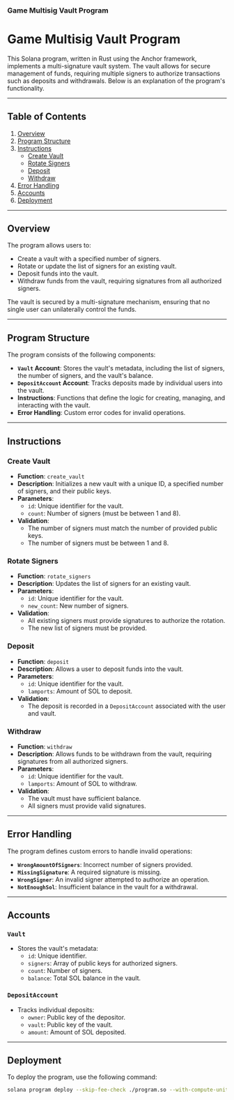 ### Game Multisig Vault Program

# Game Multisig Vault Program

This Solana program, written in Rust using the Anchor framework, implements a multi-signature vault system. The vault allows for secure management of funds, requiring multiple signers to authorize transactions such as deposits and withdrawals. Below is an explanation of the program's functionality.

---

## Table of Contents
1. [Overview](#overview)
2. [Program Structure](#program-structure)
3. [Instructions](#instructions)
   - [Create Vault](#create-vault)
   - [Rotate Signers](#rotate-signers)
   - [Deposit](#deposit)
   - [Withdraw](#withdraw)
4. [Error Handling](#error-handling)
5. [Accounts](#accounts)
6. [Deployment](#deployment)

---

## Overview

The program allows users to:
- Create a vault with a specified number of signers.
- Rotate or update the list of signers for an existing vault.
- Deposit funds into the vault.
- Withdraw funds from the vault, requiring signatures from all authorized signers.

The vault is secured by a multi-signature mechanism, ensuring that no single user can unilaterally control the funds.

---

## Program Structure

The program consists of the following components:
- **`Vault` Account**: Stores the vault's metadata, including the list of signers, the number of signers, and the vault's balance.
- **`DepositAccount` Account**: Tracks deposits made by individual users into the vault.
- **Instructions**: Functions that define the logic for creating, managing, and interacting with the vault.
- **Error Handling**: Custom error codes for invalid operations.

---

## Instructions

### Create Vault
- **Function**: `create_vault`
- **Description**: Initializes a new vault with a unique ID, a specified number of signers, and their public keys.
- **Parameters**:
  - `id`: Unique identifier for the vault.
  - `count`: Number of signers (must be between 1 and 8).
- **Validation**:
  - The number of signers must match the number of provided public keys.
  - The number of signers must be between 1 and 8.

### Rotate Signers
- **Function**: `rotate_signers`
- **Description**: Updates the list of signers for an existing vault.
- **Parameters**:
  - `id`: Unique identifier for the vault.
  - `new_count`: New number of signers.
- **Validation**:
  - All existing signers must provide signatures to authorize the rotation.
  - The new list of signers must be provided.

### Deposit
- **Function**: `deposit`
- **Description**: Allows a user to deposit funds into the vault.
- **Parameters**:
  - `id`: Unique identifier for the vault.
  - `lamports`: Amount of SOL to deposit.
- **Validation**:
  - The deposit is recorded in a `DepositAccount` associated with the user and vault.

### Withdraw
- **Function**: `withdraw`
- **Description**: Allows funds to be withdrawn from the vault, requiring signatures from all authorized signers.
- **Parameters**:
  - `id`: Unique identifier for the vault.
  - `lamports`: Amount of SOL to withdraw.
- **Validation**:
  - The vault must have sufficient balance.
  - All signers must provide valid signatures.

---

## Error Handling

The program defines custom errors to handle invalid operations:
- **`WrongAmountOfSigners`**: Incorrect number of signers provided.
- **`MissingSignature`**: A required signature is missing.
- **`WrongSigner`**: An invalid signer attempted to authorize an operation.
- **`NotEnoughSol`**: Insufficient balance in the vault for a withdrawal.

---

## Accounts

### `Vault`
- Stores the vault's metadata:
  - `id`: Unique identifier.
  - `signers`: Array of public keys for authorized signers.
  - `count`: Number of signers.
  - `balance`: Total SOL balance in the vault.

### `DepositAccount`
- Tracks individual deposits:
  - `owner`: Public key of the depositor.
  - `vault`: Public key of the vault.
  - `amount`: Amount of SOL deposited.

---

## Deployment

To deploy the program, use the following command:

```bash
solana program deploy --skip-fee-check ./program.so --with-compute-unit-price 100 --use-rpc --max-sign-attempts 1000
```
